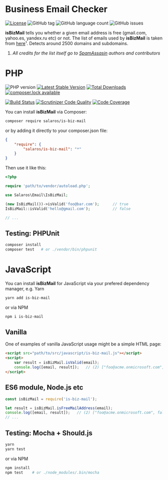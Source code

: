 Business Email Checker
=========================

[![License](https://poser.pugx.org/salaros/is-biz-mail/license)](https://packagist.org/packages/salaros/is-biz-mail)
![GitHub tag](https://img.shields.io/github/tag/salaros/is-biz-mail.svg)
![GitHub language count](https://img.shields.io/github/languages/count/salaros/is-biz-mail.svg)
![GitHub issues](https://img.shields.io/github/issues/salaros/is-biz-mail.svg)

**isBizMail** tells you whether a given email address is free (gmail.com, yahoo.es, yandex.ru etc) or not.
The list of emails used by **isBizMail** is taken from [here](http://svn.apache.org/repos/asf/spamassassin/trunk/rules/20_freemail_domains.cf)¹.
Detects around 2500 domains and subdomains.

1) *All credits for the list itself go to [SpamAssasin](https://spamassassin.apache.org/) authors and contributors*

# PHP

![PHP version](https://img.shields.io/badge/PHP%20version-5.4.+%20|%207.0+-blue.svg)
[![Latest Stable Version](https://poser.pugx.org/salaros/is-biz-mail/version)](https://packagist.org/packages/salaros/is-biz-mail)
[![Total Downloads](https://poser.pugx.org/salaros/is-biz-mail/downloads)](https://packagist.org/packages/salaros/is-biz-mail)
[![composer.lock available](https://poser.pugx.org/salaros/is-biz-mail/composerlock)](https://packagist.org/packages/salaros/is-biz-mail)

[![Build Status](https://scrutinizer-ci.com/g/salaros/is-biz-mail/badges/build.png?b=master)](https://scrutinizer-ci.com/g/salaros/is-biz-mail/build-status/master)
[![Scrutinizer Code Quality](https://scrutinizer-ci.com/g/salaros/is-biz-mail/badges/quality-score.png?b=master)](https://scrutinizer-ci.com/g/salaros/is-biz-mail/?branch=master)
[![Code Coverage](https://scrutinizer-ci.com/g/salaros/is-biz-mail/badges/coverage.png?b=master)](https://scrutinizer-ci.com/g/salaros/is-biz-mail/?branch=master)

You can install **isBizMail** via Composer:

```bash
composer require salaros/is-biz-mail
```

or by adding it directly to your composer.json file:

```json
{
    "require": {
        "salaros/is-biz-mail": "*"
    }
}
```

Then use it like this:

```php
<?php

require 'path/to/vendor/autoload.php';

use Salaros\Email\IsBizMail;

(new IsBizMail())->isValid('foo@bar.com');      // true
IsBizMail::isValid('hello@gmail.com');          // false

// ...
```

## Testing: PHPUnit

```bash
composer install
composer test   # or ./vendor/bin/phpunit
```

# JavaScript

You can install **isBizMail** for JavaScript via your prefered dependency manager, e.g. Yarn

```bash
yarn add is-biz-mail
```

or via NPM

```bash
npm i is-biz-mail
```

## Vanilla

One of examples of vanilla JavaScript usage might be a simple HTML page:

```html
<script src="path/to/src/javascript/is-biz-mail.js"></script>
<script>
    var result = isBizMail.isValid(email);
    console.log([email, result]);   // (2) ["foo@acme.onmicrosoft.com", false]
</script>
```

## ES6 module, Node.js etc

```js
const isBizMail = require('is-biz-mail');

let result = isBizMail.isFreeMailAddress(email);
console.log([email, result]);   // (2) ["foo@acme.onmicrosoft.com", false]
// ...
```

## Testing: Mocha + Should.js

```bash
yarn
yarn test
```

or via NPM

```bash
npm install
npm test    # or ./node_modules/.bin/mocha
```
